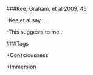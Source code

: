\#\#\#Kee, Graham, et al 2009, 45

  

-Kee et al say…

  

-This suggests to me…

  

\#\#\#Tags

+Consciousness

+Immersion

